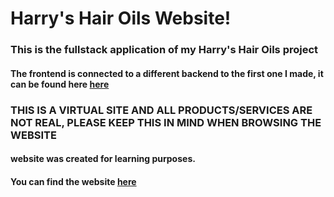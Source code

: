 # Harry's Hair Oils Website!
### This is the fullstack application of my Harry's Hair Oils project
#### The frontend is connected to a different backend to the first one I made, it can be found here [here](https://github.com/mozeina/HHOBACKEND)
### THIS IS A VIRTUAL SITE AND ALL PRODUCTS/SERVICES ARE NOT REAL, PLEASE KEEP THIS IN MIND WHEN BROWSING THE WEBSITE 
#### website was created for learning purposes.
#### You can find the website [here](https://harrys-hair-oils.onrender.com)
